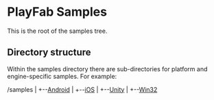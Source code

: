 # PlayFab Samples
This is the root of the samples tree.

## Directory structure

Within the samples directory there are sub-directories for platform and engine-specific samples. For example:

/samples
|
+--[Android](/samples/Android)
|
+--[iOS](/samples/iOS)
|
+--[Unity](/samples/Unity)
|
+--[Win32](//samples/Win32)